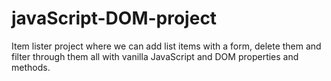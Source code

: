# javaScript-DOM-project
 Item lister project where we can add list items with a form, delete them and filter through them all with vanilla JavaScript and DOM properties and methods.
